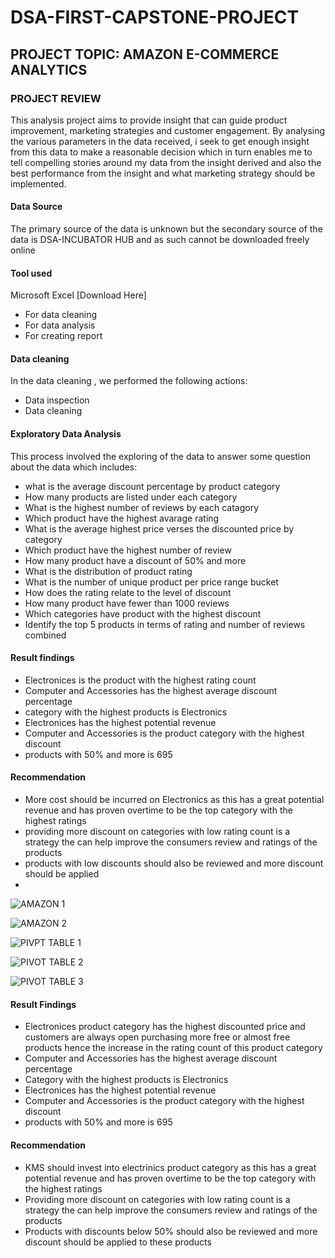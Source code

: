 # DSA-FIRST-CAPSTONE-PROJECT

## PROJECT TOPIC: AMAZON E-COMMERCE ANALYTICS

### PROJECT REVIEW
This analysis project aims to provide insight that can guide product improvement, marketing strategies and customer engagement. By analysing the various parameters in the data received, i seek to get enough insight from this data to make a reasonable decision which in turn enables me to tell compelling stories around my data from the insight derived and also the best performance from the insight and what marketing strategy should be implemented.

#### Data Source
The primary source of the data is unknown but the secondary source of the data is DSA-INCUBATOR HUB and as such cannot be downloaded freely online 

#### Tool used 
Microsoft Excel [Download Here]
* For data cleaning
* For data analysis
* For creating report

#### Data cleaning 
In the data cleaning , we performed the following actions:
* Data inspection
* Data cleaning

#### Exploratory Data Analysis
This process involved the exploring of the data to answer some question about the data which includes:
* what is the average discount percentage by product category
* How many products are listed under each category
* What is the highest number of reviews by each catagory
* Which product have the highest avarage rating
* What is the average highest price verses the discounted price by category
* Which product have the highest number of review
* How many product have a discount of 50% and more
* What is the distribution of product rating
* What is the number of unique product per price range bucket
* How does the rating relate to the level of discount
* How many product have fewer than 1000 reviews
* Which categories have product with the highest discount
* Identify the top 5 products in terms of rating and number of reviews combined


#### Result findings
* Electronices is the product with the highest rating count
* Computer and Accessories has the highest average discount percentage
* category with the highest products is Electronics
* Electronices has the highest potential revenue
* Computer and Accessories is the product category with the highest discount
* products with 50% and more is 695

#### Recommendation
* More cost should be incurred on Electronics as this has a great potential revenue and has proven overtime to be the top category with the highest ratings
* providing more discount on categories with low rating count is a strategy the can help improve the consumers review and ratings of the products
* products with low discounts should also be reviewed and more discount should be applied
* 

![AMAZON 1](https://github.com/user-attachments/assets/63555f5e-c79f-49e9-aa0b-a7484cae4c54)

![AMAZON 2](https://github.com/user-attachments/assets/8e7a3593-6109-40e2-b60e-96417df79327)



![PIVPT TABLE 1](https://github.com/user-attachments/assets/363cc364-4ce7-46e1-87df-c3b0392e8a8c)




![PIVOT TABLE 2](https://github.com/user-attachments/assets/5eddc61d-30b1-4f77-aa9f-d4e40c42cd31)





![PIVOT TABLE 3](https://github.com/user-attachments/assets/9c7d25cf-dd1f-4163-9332-78b5751fc309)

#### Result Findings
* Electronices product category has the highest discounted price and customers are always open purchasing more free or almost free products
 hence the increase in the rating count of this product category
* Computer and Accessories has the highest average discount percentage
* Category with the highest products is Electronics
* Electronices has the highest potential revenue
* Computer and Accessories is the product category with the highest discount
* products with 50% and more is 695

#### Recommendation
* KMS should invest into electrinics product category as this has a great potential revenue and has proven overtime to be the top category with the highest ratings
* Providing more discount on categories with low rating count is a strategy the can help improve the consumers review and ratings of the products
* Products with discounts below 50% should also be reviewed and more discount should be applied to these products



